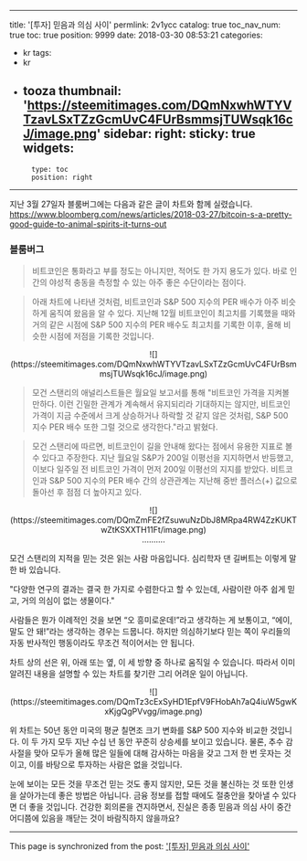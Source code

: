 
---
title: '[투자]  믿음과 의심 사이'
permlink: 2v1ycc
catalog: true
toc_nav_num: true
toc: true
position: 9999
date: 2018-03-30 08:53:21
categories:
- kr
tags:
- kr
- tooza
thumbnail: 'https://steemitimages.com/DQmNxwhWTYVTzavLSxTZzGcmUvC4FUrBsmmsjTUWsqk16cJ/image.png'
sidebar:
    right:
        sticky: true
widgets:
    -
        type: toc
        position: right
---


지난 3월 27일자 블룸버그에는 다음과 같은 글이 차트와 함께 실렸습니다.
https://www.bloomberg.com/news/articles/2018-03-27/bitcoin-s-a-pretty-good-guide-to-animal-spirits-it-turns-out
  
### 블룸버그
>비트코인은 통화라고 부를 정도는 아니지만, 적어도 한 가지 용도가 있다. 바로 인간의 야성적 충동을 측정할 수 있는 아주 좋은 수단이라는 점이다. 
  
>아래 차트에 나타낸 것처럼, 비트코인과 S&P 500 지수의 PER 배수가 아주 비슷하게 움직여 왔음을 알 수 있다. 지난해 12월 비트코인이 최고치를 기록했을 때와 거의 같은 시점에 S&P 500 지수의 PER 배수도 최고치를 기록한 이후, 올해 비슷한 시점에 저점을 기록한 것입니다.

<center>
![](https://steemitimages.com/DQmNxwhWTYVTzavLSxTZzGcmUvC4FUrBsmmsjTUWsqk16cJ/image.png)
</center>

>모건 스탠리의 애널리스트들은 월요일 보고서를 통해 "비트코인 가격을 지켜볼 만하다. 이런 긴밀한 관계가 계속해서 유지되리라 기대하지는 않지만, 비트코인 가격이 지금 수준에서 크게 상승하거나 하락할 것 같지 않은 것처럼, S&P 500 지수 PER 배수 또한 그럴 것으로 생각한다."라고 밝혔다. 
  
>모건 스탠리에 따르면, 비트코인이 길을 안내해 왔다는 점에서 유용한 지표로 볼 수 있다고 주장한다. 지난 월요일 S&P가 200일 이평선을 지지하면서 반등했고, 이보다 일주일 전 비트코인 가격이 먼저 200일 이평선의 지지를 받았다. 비트코인과 S&P 500 지수의 PER 배수 간의 상관관계는 지난해 중반 플러스(+) 값으로 돌아선 후 점점 더 높아지고 있다. 

<center>
![](https://steemitimages.com/DQmZmFE2fZsuwuNzDbJ8MRpa4RW4ZzKUKTwZtKSXXTH11Ft/image.png)
</center>

<center>
..........
</center>

모건 스탠리의 지적을 믿는 것은 읽는 사람 마음입니다. 심리학자 댄 길버트는 이렇게 말한 바 있습니다.
  
"다양한 연구의 결과는 결국 한 가지로 수렴한다고 할 수 있는데, 사람이란 아주 쉽게 믿고, 거의 의심이 없는 생물이다." 
  
사람들은 뭔가 이례적인 것을 보면 “오 흥미로운데!”라고 생각하는 게 보통이고, “에이, 말도 안 돼!”라는 생각하는 경우는 드뭅니다. 하지만 의심하기보다 믿는 쪽이 우리들의 자동 반사적인 행동이라도 무조건 적이어서는 안 됩니다.
  
차트 상의 선은 위, 아래 또는 옆, 이 세 방향 중 하나로 움직일 수 있습니다. 따라서 이미 알려진 내용을 설명할 수 있는 차트를 찾기란 그리 어려운 일이 아닙니다.  

<center>
![](https://steemitimages.com/DQmTz3cExSyHD1EpfV9FHobAh7aQ4iuW5gwKxKjgQgPVvgg/image.png)
</center>

위 차트는 50년 동안 미국의 평균 칠면조 크기 변화를 S&P 500 지수와 비교한 것입니다. 이 두 가지 모두 지난 수십 년 동안 꾸준히 상승세를 보이고 있습니다. 물론, 추수 감사절을 맞아 모두가 올해 많은 일들에 대해 감사하는 마음을 갖고 그저 한 번 웃자는 것이고, 이를 바탕으로 투자하는 사람은 없을 것입니다.

 눈에 보이는 모든 것을 무조건 믿는 것도 좋지 않지만, 모든 것을 불신하는 것 또한 인생을 살아가는데 좋은 방법은 아닙니다. 금융 정보를 접할 때에도 절충안을 찾아낼 수 있다면 더 좋을 것입니다. 건강한 회의론을 견지하면서, 진실은 종종 믿음과 의심 사이 중간 어디쯤에 있음을 깨닫는 것이 바람직하지 않을까요?

- - -

This page is synchronized from the post: ['[투자]  믿음과 의심 사이'](https://steemit.com/@pius.pius/2v1ycc)
